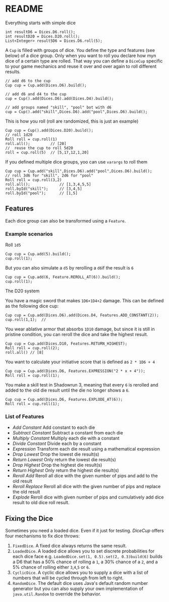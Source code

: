 # README #

Everything starts with simple dice

	int resultD6 = Dices.D6.roll();
	int resultD20 = Dices.D20.roll();
	List<Integer> result5D6 = Dices.D6.roll(5);

A `Cup` is filled with groups of dice. You define the type and features (see below) of a dice group. Only when you want to roll you declare how myn dice of a certain type are rolled. That way you can define a `DiceCup` specific to your game mechanics and reuse it over and over again to roll different results.

	// add d6 to the cup
	Cup cup = Cup.add(Dices.D6).build();

	// add d6 and d4 to the cup
	cup = Cup().add(Dices.D6).add(Dices.D4).build();

	// add groups named "skill", "pool" bot with d6 
	cup = Cup().add("skill",Dices.D6).add("pool",Dices.D6).build();

This is how you roll (roll are randomized, this is just an example)

	Cup cup = Cup().add(Dices.D20).build();
	// roll 1d20
	Roll roll = cup.roll(1)
	roll.all();  		// [20]
	//  reuse the cup to roll 5d20
	roll = cup.roll(5)	// [5,17,12,1,20]

If you defined multiple dice groups, yoo can use `varargs` to roll them

	Cup cup = Cup.add("skill",Dices.D6).add("pool",Dices.D6).build();
	// roll 3d6 for "skill", 2d6 for "pool" 
	Roll roll = cup.roll(3,2)
	roll.all(); 			// [1,3,4,5,5]
	roll.byId("skill");		// [3,4,5]
	roll.byId("pool");		// [1,5]

## Features ##

Each dice group can also be transformed using a `Feature`. 

### Example scenarios ### 

Roll `1d5`

	Cup cup = Cup.add(5).build();
	cup.roll(1);

But you can also simulate a `d5` by rerolling a `d6`if the result is `6`

	Cup cup = Cup.add(6, Feature.REROLL_AT(6)).build();
	cup.roll(1);

The D20 system 

You have a magic sword that makes `1D6+1D4+2` damage. This can be defined as the following dice cup:

	Cup cup = Cup.add(Dices.D6).add(Dices.D4, Features.ADD_CONSTANT(2));
	cup.roll(1,1);	// 

You wear ablative armor that absorbs `1D10` damage, but since it is still in pristine condition, you can reroll the dice and take the highest result.

	Cup cup = Cup.add(Dices.D10, Features.RETURN_HIGHEST);
	Roll roll = cup.roll(2);
	roll.all() // [8]

You want to calculate your initiative score that is defined as `2 * 1D6 + 4`

	Cup cup = Cup.add(Dices.D6, Features.EXPRESSION("2 * x + 4"));
	Roll roll = cup.roll(1);

You make a skill test in Shadowrun 3, meaning that every `6` is rerolled and added to the old die result until the die no longer shows a `6`.

	Cup cup = Cup.add(Dices.D6, Features.EXPLODE_AT(6));
	Roll roll = cup.roll(1);

### List of Features ###

- _Add Constant_ Add constant to each die
- _Subtract Constant_ Subtract a constant from each die
- _Multiply Constant_ Multiply each die with a constant
- _Divide Constant_ Divide each by a constant
- _Expression_ Transform each die result using a mathematical expression
- _Drop Lowest_ Drop the lowest die result(s)
- _Return Lowest_ Only return the lowest die result(s)
- _Drop Highest_ Drop the highest die result(s)
- _Return Highest_ Only return the highest die result(s)
- _Reroll Add_ Reroll all dice with the given number of pips and add to the old result
- _Reroll Replace_ Reroll all dice with the given number of pips and replace the old result
- _Explode_  Reroll dice with given number of pips and cumulatively add dice result to old dice roll result.

## Fixing the Dice ##

Sometimes you need a loaded dice. Even if it just for testing. *DiceCup* offers four mechanisms to fix dice throws:

1. `FixedDice`. A fixed dice always returns the same result.
2. `LoadedDice`. A loaded dice allows you to set discrete probabilities for each dice face e.g. `LoadedDice.set(1, 0.5).set(2, 0.3)build(6)` builds a D6 that has a 50% chance of rolling a `1`, a 30% chance of a `2`, and a 5% chance of rolling either `3`,`4`,`5` or `6`.
3. `CyclicDice`. A cyclic dice allows you to supply a dice with a list of numbers that will be cycled through from left to right.
3. `RandomDice`. The default dice uses Java's default random number generator but you can also supply your own implementation of `java.util.Random` to override the behavior.
